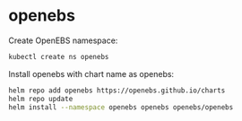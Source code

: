 # openebs

Create OpenEBS namespace:
```bash
kubectl create ns openebs
```

Install openebs with chart name as openebs:
```bash
helm repo add openebs https://openebs.github.io/charts
helm repo update
helm install --namespace openebs openebs openebs/openebs
```

